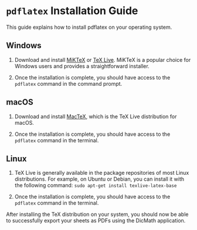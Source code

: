 # `pdflatex` Installation Guide

This guide explains how to install pdflatex on your operating system.

## Windows

1. Download and install [MiKTeX](https://miktex.org/) or [TeX Live](http://tug.org/texlive/). MiKTeX is a popular choice for Windows users and provides a straightforward installer.

2. Once the installation is complete, you should have access to the `pdflatex` command in the command prompt.

## macOS

1. Download and install [MacTeX](http://www.tug.org/mactex/), which is the TeX Live distribution for macOS.

2. Once the installation is complete, you should have access to the `pdflatex` command in the terminal.

## Linux

1. TeX Live is generally available in the package repositories of most Linux distributions. For example, on Ubuntu or Debian, you can install it with the following command: `sudo apt-get install texlive-latex-base`

2. Once the installation is complete, you should have access to the `pdflatex` command in the terminal.

After installing the TeX distribution on your system, you should now be able to successfully export your sheets as PDFs using the DicMath application.

